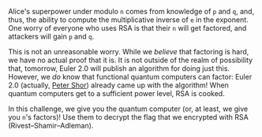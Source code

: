 Alice's superpower under modulo `n` comes from knowledge of `p` and `q`, and, thus, the ability to compute the multiplicative inverse of `e` in the exponent.
One worry of everyone who uses RSA is that their `n` will get factored, and attackers will gain `p` and `q`.

This is not an unreasonable worry.
While we _believe_ that factoring is hard, we have no actual proof that it is.
It is not outside of the realm of possibility that, tomorrow, Euler 2.0 will publish an algorithm for doing just this.
However, we _do_ know that functional quantum computers can factor: Euler 2.0 (actually, [Peter Shor](https://en.wikipedia.org/wiki/Shor%27s_algorithm)) already came up with the algorithm!
When quantum computers get to a sufficient power level, RSA is cooked.

In this challenge, we give you the quantum computer (or, at least, we give you `n`'s factors)!
Use them to decrypt the flag that we encrypted with RSA (Rivest–Shamir–Adleman).
